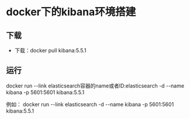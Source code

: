 # docker下的kibana环境搭建

## 下载
- 下载：docker pull kibana:5.5.1

## 运行
docker run  --link elasticsearch容器的name或者ID:elasticsearch -d --name kibana -p 5601:5601  kibana:5.5.1

例如：
docker run  --link elasticsearch -d --name kibana -p 5601:5601  kibana:5.5.1
